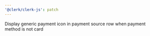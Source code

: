 ```yaml
---
'@clerk/clerk-js': patch
---
```


Display generic payment icon in payment source row when payment method is not card
